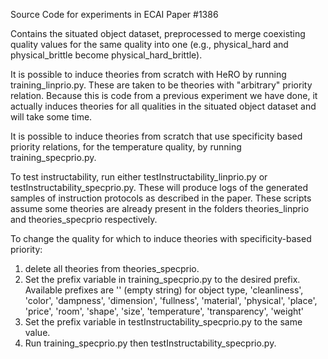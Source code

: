 Source Code for experiments in ECAI Paper #1386

Contains the situated object dataset, preprocessed to merge coexisting quality values for the same quality into one (e.g., physical_hard and physical_brittle become physical_hard_brittle).

It is possible to induce theories from scratch with HeRO by running training_linprio.py. These are taken to be theories with "arbitrary" priority relation. Because this is code from a previous experiment we have done, it actually induces theories for all qualities in the situated object dataset and will take some time.

It is possible to induce theories from scratch that use specificity based priority relations, for the temperature quality, by running training_specprio.py.

To test instructability, run either testInstructability_linprio.py or testInstructability_specprio.py. These will produce logs of the generated samples of instruction protocols as described in the paper. These scripts assume some theories are already present in the folders theories_linprio and theories_specprio respectively.

To change the quality for which to induce theories with specificity-based priority:
1. delete all theories from theories_specprio.
2. Set the prefix variable in training_specprio.py to the desired prefix. Available prefixes are '' (empty string) for object type, 'cleanliness', 'color', 'dampness', 'dimension', 'fullness', 'material', 'physical', 'place', 'price', 'room', 'shape', 'size', 'temperature', 'transparency', 'weight'
3. Set the prefix variable in testInstructability_specprio.py to the same value.
4. Run training_specprio.py then testInstructability_specprio.py.